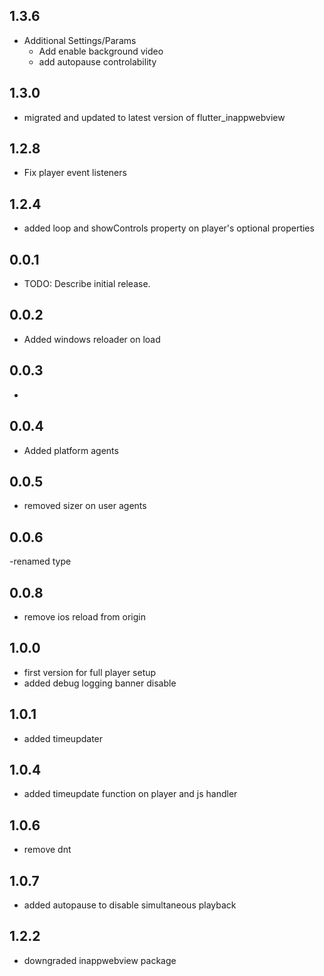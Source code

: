 ## 1.3.6
* Additional Settings/Params
    - Add enable background video
    - add autopause controlability

## 1.3.0
* migrated and updated to latest version of flutter_inappwebview

## 1.2.8
* Fix player event listeners

## 1.2.4
* added loop and showControls property on player's optional properties


## 0.0.1

* TODO: Describe initial release.


## 0.0.2
- Added windows reloader on load

## 0.0.3
-
## 0.0.4
- Added platform agents


## 0.0.5
- removed sizer on user agents


## 0.0.6
-renamed type

## 0.0.8
- remove ios reload from origin

## 1.0.0
- first version for full player setup
- added debug logging banner disable

## 1.0.1
- added timeupdater

## 1.0.4
- added timeupdate function on player and js handler

## 1.0.6
- remove dnt

## 1.0.7
- added autopause to disable simultaneous playback

## 1.2.2
- downgraded inappwebview package